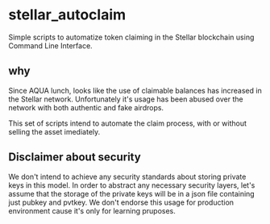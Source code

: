 # stellar_autoclaim

Simple scripts to automatize token claiming in the Stellar blockchain using Command Line Interface.

## why

Since AQUA lunch, looks like the use of claimable balances has increased in the Stellar network. Unfortunately it's usage has been abused over the network with both authentic and fake airdrops.

This set of scripts intend to automate the claim process, with or without selling the asset imediately.

## Disclaimer about security

We don't intend to achieve any security standards about storing private keys in this model. In order to abstract any necessary security layers, let's assume that the storage of the private keys will be in a json file containing just pubkey and pvtkey. We don't endorse this usage for production environment cause it's only for learning pruposes.
